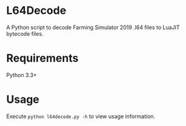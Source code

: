 # L64Decode

A Python script to decode Farming Simulator 2019 .l64 files to LuaJIT bytecode files.


# Requirements

Python 3.3+


# Usage

Execute `python l64decode.py -h` to view usage information.
